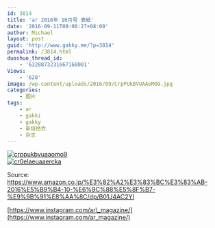 ```yaml
---
id: 3814
title: 'ar 2016年 10月号 表紙'
date: '2016-09-11T09:00:27+08:00'
author: Michael
layout: post
guid: 'http://www.gakky.me/?p=3814'
permalink: /3814.html
duoshuo_thread_id:
    - '6328873231667168001'
Views:
    - '628'
image: /wp-content/uploads/2016/09/CrpPUkBVUAAoMO9.jpg
categories:
    - 图片
tags:
    - ar
    - gakki
    - gakky
    - 新垣结衣
    - 杂志
---
```


[![crppukbvuaaomo9](http://www.yui-aragaki.org/wp-content/uploads/2016/09/CrpPUkBVUAAoMO9.jpg)](http://www.yui-aragaki.org/wp-content/uploads/2016/09/CrpPUkBVUAAoMO9.jpg "crppukbvuaaomo9")  
[![cr0elaeuaaercka](http://www.yui-aragaki.org/wp-content/uploads/2016/09/Cr0ElaEUAAERcKA.jpg)](http://www.yui-aragaki.org/wp-content/uploads/2016/09/Cr0ElaEUAAERcKA.jpg "cr0elaeuaaercka")

Source: <https://www.amazon.co.jp/%E3%82%A2%E3%83%BC%E3%83%AB-2016%E5%B9%B4-10-%E6%9C%88%E5%8F%B7-%E9%9B%91%E8%AA%8C/dp/B01J4AC2YI>

[https://www.instagram.com/ar\_magazine/](https://www.instagram.com/ar_magazine/)